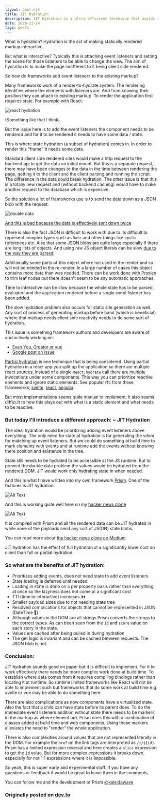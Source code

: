 ```yaml
---
layout: post.njk
title: JIT Hydration
description: JIT hydration is a ultra efficient technique that avoids rerenders and duplicated state when building universally rendered sites
date: 2020-11-24
tags: posts
---
```


What is hydration? Hydration is the act of making statically rendered markup interactive.

But what is interactive? Typically this is attaching event listeners and setting the scene for those listeners to be able to change the view. The aim of hydration is to make the page indifferent to it being client side rendered. 

So how do frameworks add event listeners to the existing markup?

Many frameworks work of a render-to-hydrate system. The rendering identifies where the elements with listeners are. And from knowing their position they can attach to existing markup. To render the application first requires state. For example with React:

![react hydration](https://dev-to-uploads.s3.amazonaws.com/i/okd0z2f1p9eug5od0esc.gif)

(Something like that I think)

But the issue here is to add the event listeners the component needs to be *rendered* and for it to be rendered it needs to have some data / state.

This is where state hydration (a subset of hydration) comes in. In order to render this "frame" it needs some data.

Standard client side rendered sites would make a http request to the backend api to get the data on initial mount. But this is a separate request, there may have been changes to the data in the time between rendering the page, getting it to the client and the client parsing and running the script. The difference in the data could break hydration. The other issue is that this is a totally new request and (without backend caching) would have to make another request to the database which is expensive.

So the solution a lot of frameworks use is to send the data down as a JSON blob with the request.

![double data](https://dev-to-uploads.s3.amazonaws.com/i/xf1k2jb3eno87otpjeyf.png)

[And this is bad because the data is effectively sent down twice](https://youtu.be/CQaDl9Fu0W0?t=365)

There is also the fact JSON is difficult to work with due to its difficult to represent complex types such as `Date` and other things like cyclic references etc. Also that some JSON blobs are quite large especially if there are long lists of objects. And using raw JS object literals can be slow [due to the way they are parsed](https://www.youtube.com/watch?v=ff4fgQxPaO0). 

Additionally some parts of this object where not used in the render and so will not be needed in the re-render. In a large number of cases this object contains more data than was needed. There can be [work done with Proxies](https://twitter.com/slightlylate/status/1309975133067509760) to trim leaf nodes but there doesn't seem to be any automatic approaches.

Time to interactive can be slow because the whole state has to be parsed, evaluated and the application rendered before a single event listener has been added.

The slow hydration problem also occurs for static site generation as well. Any sort of process of generating markup before hand (which is beneficial) where that markup needs client side reactivity needs to do some sort of hydration.

This issue is something framework authors and developers are aware of and actively working on:

- [Evan You, Creator or vue](https://twitter.com/youyuxi/status/1274834284826763265)
- [Google post on issue](https://developers.google.com/web/updates/2019/02/rendering-on-the-web#rehydration-issues)

[Partial hydration](https://medium.com/@luke_schmuke/how-we-achieved-the-best-web-performance-with-partial-hydration-20fab9c808d5#94ad) is one technique that is being considered. Using partial hydration in a react app you split up the application so there are multiple react sources. Instead of a single `React.hydrate` call there are multiple invocations under some components. This way you can prioritize reactive elements and ignore static elements. See popular rfc from these frameworks; [svelte](https://github.com/sveltejs/svelte/issues/4308), [react](https://github.com/facebook/react/pull/14717), [angular](https://github.com/angular/angular/issues/13446).

But most implementations seems quite manual to implement. It also seems difficult to how this plays out with what is a static element and what needs to be reactive. 

### But today I'll introduce a different approach: ~ JIT Hydration

The ideal hydration would be prioritizing adding event listeners above everything. The only need for state at hydration is for generating the vdom for matching up event listeners. But we could do something at build time to mark elements with events and at runtime add the events without knowing there position and existence in the tree.

State still needs to be hydrated to be accessible at the JS runtime. But to prevent the double data problem the values would be hydrated from the rendered DOM. JIT would work only hydrating state in when needed.

And this is what I have written into my own framework [Prism](https://github.com/kaleidawave/prism). One of the features is JIT hydration:

![Alt Text](https://dev-to-uploads.s3.amazonaws.com/i/tdqgpuufndw3hfke8s6z.gif)

And this is working quite well here on my [hacker news clone](http://40.115.126.159/)

![Alt Text](https://dev-to-uploads.s3.amazonaws.com/i/q9hgel93n4ebai7ez42b.gif)

It is compiled with Prism and all the rendered data can be JIT hydrated in while none of the payloads send any sort of JS(ON) state blobs. 

You can read more about [the hacker news clone on Medium](https://kaleidawave.medium.com/hacker-news-clone-with-prism-rust-b4c681fe07af)

JIT hydration has the effect of full hydration at a significantly lower cost on client than full or partial hydration.

### So what are the benefits of JIT hydration:

- Prioritizes adding events, does not need state to add event listeners
- State loading is deferred until needed
- Loading in state is done on a per property basis rather than everything at once so the lazyness does not come at a significant cost
- TTI (time to interactive) increases ⏫⏫
- Smaller payload sizes due to not needing state tree
- Resolved complications for objects that cannot be represented in JSON (DateTime 👀)
- Although values in the DOM are all strings Prism converts the strings to the correct types. As can been seen from the `id` and `score` value on each story in the state.
- Values are cached after being pulled in during hydration
- The get logic is invariant and can be cached between requests. The JSON blob is not.

### Conclusion:

JIT hydration sounds good on paper but it is difficult to implement. For it to work effectively there needs be more complex work done at build time. To establish where data comes from it requires compiling bindings rather than locating it at runtime. So runtime limited frameworks like React will not be able to implement such but frameworks that do some work at build time e.g. svelte or vue may be able to do something here.

There are also complications as now components have a virtualized state. Also the fact that a child can have state before its parent does. To do the immediate event listeners addition without state there needs to be markers in the markup as where element are. Prism does this with a combination of classes added at build time and web components. Using these markers alleviates the need to "render" the whole application.

There is also complexities around values that are not represented literally in the DOM. For example the `href` on the link tags are interpreted as `/i/${id}`. Prism has a limited expression reversal and here creates a `slice` expression to get the `id` value. But for more complex expressions it breaks down, especially for not 1:1 expressions where it is impossible.

So yeah, this is super early and experimental stuff. If you have any questions or feedback it would be great to leave them in the comments.

You can follow me and the development of Prism [@kaleidawave](https://twitter.com/kaleidawave)

<h3 class="note">
    Originally posted on <a href="https://dev.to/kaleidawave/jit-hydration-4b62">dev.to</a>
</h3>
